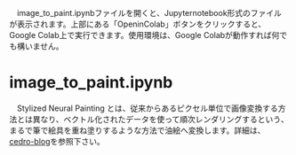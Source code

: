 　image_to_paint.ipynbファイルを開くと、Jupyternotebook形式のファイルが表示されます。上部にある「OpeninColab」ボタンをクリックすると、Google Colab上で実行できます。使用環境は、Google Colabが動作すれば何でも構いません。

# image_to_paint.ipynb
　Stylized Neural Painting とは、従来からあるピクセル単位で画像変換する方法とは異なり、ベクトル化されたデータを使って順次レンダリングするという、まるで筆で絵具を重ね塗りするような方法で油絵へ変換します。詳細は、[cedro-blog](http://cedro3.com/ai/image-to-paint/)を参照下さい。
